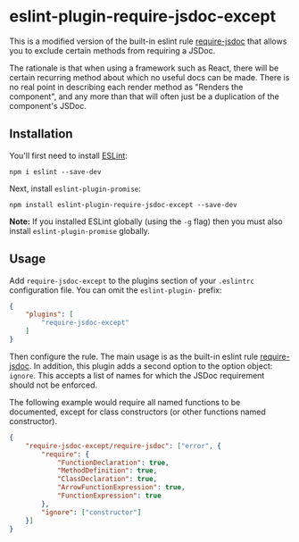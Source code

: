 # eslint-plugin-require-jsdoc-except

This is a modified version of the built-in eslint rule [require-jsdoc](https://eslint.org/docs/rules/require-jsdoc) that
allows you to exclude certain methods from requiring a JSDoc.

The rationale is that when using a framework such as React, there will be certain recurring method about which no useful
docs can be made. There is no real point in describing each render method as "Renders the component", and any more than
that will often just be a duplication of the component's JSDoc.

## Installation

You'll first need to install [ESLint](http://eslint.org):

```
npm i eslint --save-dev
```

Next, install `eslint-plugin-promise`:

```
npm install eslint-plugin-require-jsdoc-except --save-dev
```

**Note:** If you installed ESLint globally (using the `-g` flag) then you must also install `eslint-plugin-promise` globally.

## Usage

Add `require-jsdoc-except` to the plugins section of your `.eslintrc` configuration file. You can omit the `eslint-plugin-` prefix:

```json
{
	"plugins": [
		"require-jsdoc-except"
	]
}
```

Then configure the rule. The main usage is as the built-in eslint rule
[require-jsdoc](https://eslint.org/docs/rules/require-jsdoc). In addition, this plugin adds a second option to the
option object: `ignore`. This accepts a list of names for which the JSDoc requirement should not be enforced.

The following example would require all named functions to be documented, except for class constructors (or other
functions named constructor).

``` json
{
	"require-jsdoc-except/require-jsdoc": ["error", {
		"require": {
			"FunctionDeclaration": true,
			"MethodDefinition": true,
			"ClassDeclaration": true,
			"ArrowFunctionExpression": true,
			"FunctionExpression": true
		},
		"ignore": ["constructor"]
	}]
}
```

